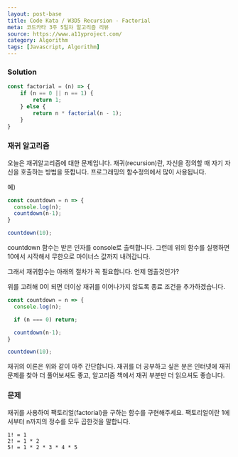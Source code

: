 ```yaml
---
layout: post-base
title: Code Kata / W3D5 Recursion - Factorial
meta: 코드카타 3주 5일차 알고리즘 리뷰
source: https://www.a11yproject.com/
category: Algorithm
tags: [Javascript, Algorithm]
---
```


### Solution

```js
const factorial = (n) => {
    if (n == 0 || n == 1) {
        return 1;
    } else {
        return n * factorial(n - 1);
    }
}
```

### 재귀 알고리즘

오늘은 재귀알고리즘에 대한 문제입니다.
재귀(recursion)란, 자신을 정의할 때 자기 자신을 호출하는 방법을 뜻합니다. 프로그래밍의 함수정의에서 많이 사용됩니다.

예)

```js
const countdown = n => {
  console.log(n);
  countdown(n-1);
}

countdown(10);
```

countdown 함수는 받은 인자를 console로 출력합니다.
그런데 위의 함수를 실행하면 10에서 시작해서 무한으로 마이너스 값까지 내려갑니다.

그래서 재귀함수는 아래의 절차가 꼭 필요합니다.
언제 멈출것인가?

위를 고려해 0이 되면 더이상 재귀를 이어나가지 않도록 종료 조건을 추가하겠습니다.

```js
const countdown = n => {
  console.log(n);

  if (n === 0) return;

  countdown(n-1);
}

countdown(10);
```

재귀의 이론은 위와 같이 아주 간단합니다. 재귀를 더 공부하고 싶은 분은 인터넷에 재귀 문제를 찾아 더 풀어보셔도 좋고, 알고리즘 책에서 재귀 부분만 더 읽으셔도 좋습니다.

### 문제

재귀를 사용하여 팩토리얼(factorial)을 구하는 함수를 구현해주세요.
팩토리얼이란 1에서부터 n까지의 정수를 모두 곱한것을 말합니다.

```text
1! = 1
2! = 1 * 2
5! = 1 * 2 * 3 * 4 * 5
```
